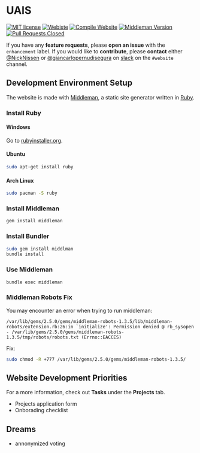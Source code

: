 # UAIS
[![MIT license](https://img.shields.io/badge/License-MIT-brightgreen.svg)](https://github.com/UndergraduateArtificialIntelligenceClub/website/blob/master/LICENSE)
[![Webiste](https://img.shields.io/website?down_color=red&down_message=down&up_color=green&up_message=up&url=https%3A%2F%2Fuais.dev)](https://uais.dev/)
[![Compile Website](https://github.com/UndergraduateArtificialIntelligenceClub/website/workflows/Compile%20Website/badge.svg)](https://github.com/UndergraduateArtificialIntelligenceClub/website/actions)
[![Middleman Version](https://img.shields.io/gem/v/middleman?label=middleman)](https://middlemanapp.com/)
[![Pull Requests Closed](https://img.shields.io/github/issues-pr-closed/UndergraduateArtificialIntelligenceClub/website)](https://github.com/UndergraduateArtificialIntelligenceClub/website/pulls)

If you have any **feature requests**, please **open an issue** with the `enhancement` label.
If you would like to **contribute**, please **contact** either [@NickNissen](https://github.com/NickNissen) or [@giancarlopernudisegura](https://github.com/giancarlopernudisegura) on [slack](https://albertaundergradai.slack.com) on the `#website` channel.

## Development Environment Setup
The website is made with [Middleman](https://middlemanapp.com/), a static site generator written in [Ruby](https://www.ruby-lang.org/).

### Install Ruby
#### Windows
Go to [rubyinstaller.org](https://rubyinstaller.org/).
#### Ubuntu
```sh
sudo apt-get install ruby
```
#### Arch Linux
```sh
sudo pacman -S ruby
```

### Install Middleman
```sh
gem install middleman
```

### Install Bundler
```sh
sudo gem install middlman
bundle install
```

### Use Middleman
```sh
bundle exec middleman
```

### Middleman Robots Fix
You may encounter an error when trying to run middleman:
```
/var/lib/gems/2.5.0/gems/middleman-robots-1.3.5/lib/middleman-robots/extension.rb:26:in `initialize': Permission denied @ rb_sysopen - /var/lib/gems/2.5.0/gems/middleman-robots-1.3.5/tmp/robots/robots.txt (Errno::EACCES)
```
Fix:
```sh
sudo chmod -R +777 /var/lib/gems/2.5.0/gems/middleman-robots-1.3.5/
```

## Website Development Priorities
For a more information, check out **Tasks** under the **Projects** tab.
- Projects application form
- Onborading checklist

## Dreams
- annonymized voting
